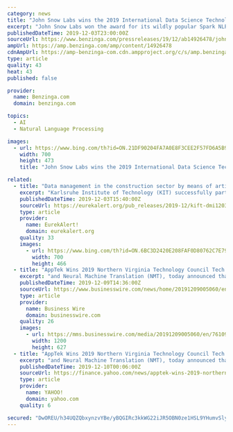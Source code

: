 ```yaml
---
category: news
title: "John Snow Labs wins the 2019 International Data Science Technology Award"
excerpt: "John Snow Labs won the award for its wildly popular Spark NLP library. Spark NLP is an open-source text processing library that provides production-grade versions of the latest research in natural language processing. The Data Science Foundation recognizes Spark NLP for delivering “best practice, innovation, and excellence in data science and ..."
publishedDateTime: 2019-12-03T23:00:00Z
sourceUrl: https://www.benzinga.com/pressreleases/19/12/ab14926478/john-snow-labs-wins-the-2019-international-data-science-technology-award
ampUrl: https://amp.benzinga.com/amp/content/14926478
cdnAmpUrl: https://amp-benzinga-com.cdn.ampproject.org/c/s/amp.benzinga.com/amp/content/14926478
type: article
quality: 43
heat: 43
published: false

provider:
  name: Benzinga.com
  domain: benzinga.com

topics:
  - AI
  - Natural Language Processing

images:
  - url: https://www.bing.com/th?id=ON.21DF90204FA7A0E8F3CEE2F57FD6A5B9
    width: 700
    height: 473
    title: "John Snow Labs wins the 2019 International Data Science Technology Award"

related:
  - title: "Data management in the construction sector by means of artificial intelligence"
    excerpt: "Karlsruhe Institute of Technology (KIT) successfully participated in the innovation competition on the use of artificial intelligence (AI) launched by the Federal Ministry for Economic Affairs and Energy (BMWi). The KIT-coordinated research project SDaC - Smart Design and Construction will be funded. With the help of the new AI platform ..."
    publishedDateTime: 2019-12-03T15:40:00Z
    sourceUrl: https://eurekalert.org/pub_releases/2019-12/kift-dmi120319.php
    type: article
    provider:
      name: EurekAlert!
      domain: eurekalert.org
    quality: 33
    images:
      - url: https://www.bing.com/th?id=ON.6BC3D2420E208FAF0D80762C7E79859C
        width: 700
        height: 466
  - title: "AppTek Wins 2019 Northern Virginia Technology Council Tech 100 Award"
    excerpt: "and Neural Machine Translation (NMT), today announced that for the second consecutive year, the company is a winner of the 2019 Northern Virginia Technology Council (NVTC) Tech 100 awards. This prestigious award recognizes groundbreaking companies ..."
    publishedDateTime: 2019-12-09T14:36:00Z
    sourceUrl: https://www.businesswire.com/news/home/20191209005060/en/AppTek-Wins-2019-Northern-Virginia-Technology-Council
    type: article
    provider:
      name: Business Wire
      domain: businesswire.com
    quality: 26
    images:
      - url: https://mms.businesswire.com/media/20191209005060/en/761095/23/AppTek_logo.jpg
        width: 1200
        height: 627
  - title: "AppTek Wins 2019 Northern Virginia Technology Council Tech 100 Award"
    excerpt: "and Neural Machine Translation (NMT), today announced that for the second consecutive year, the company is a winner of the 2019 Northern Virginia Technology Council (NVTC) Tech 100 awards. This prestigious award recognizes groundbreaking companies, leaders and innovators within the Greater Washington, D.C. technology community. AppTek utilizes ..."
    publishedDateTime: 2019-12-10T00:06:00Z
    sourceUrl: https://finance.yahoo.com/news/apptek-wins-2019-northern-virginia-140300457.html
    type: article
    provider:
      name: YAHOO!
      domain: yahoo.com
    quality: 6

secured: "DwOREU/h34UQZQbxynzvYBe/yBQGIRc3kkWG22iJR5OBN0ze1HSL9YHumvSly85MHzz4YVhebIKEqwCAcTq/HZy68fr5UxNRcc1Ci5kVptxCl+Ipm0BVhrBYar+BnDqNM76BYJHPybfHKB5w2exp5tleJ511O1R8Cu86g1Nio5j8b89K1gYTNdFYt/AsVVB1+SbWQjixYf5H/KYvwpdmrGnPE6V2S34uOzKNEjJM5GAvQx0MGVfFm8RRNK0ZC+8zq64hImxsJpp0knfgMr+HsA==;gveWxRq5RXYTZ0WsCB3YeQ=="
---
```


